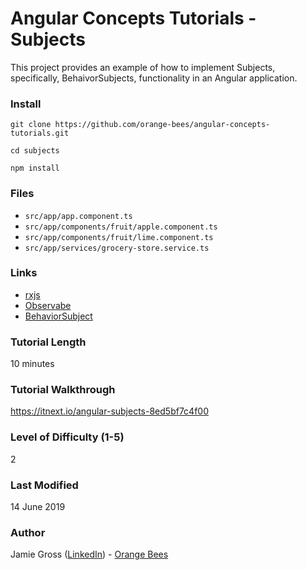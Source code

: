 # Angular Concepts Tutorials - Subjects

This project provides an example of how to implement Subjects, specifically, BehaivorSubjects, functionality in an Angular application.

### Install

`git clone https://github.com/orange-bees/angular-concepts-tutorials.git`

`cd subjects`

`npm install`


### Files

- `src/app/app.component.ts`
- `src/app/components/fruit/apple.component.ts`
- `src/app/components/fruit/lime.component.ts`
- `src/app/services/grocery-store.service.ts`

### Links

- [rxjs](https://github.com/ReactiveX/rxjs)
- [Observabe](https://rxjs-dev.firebaseapp.com/api/index/class/Observable)
- [BehaviorSubject](https://rxjs-dev.firebaseapp.com/api/index/class/BehaviorSubject)

### Tutorial Length

10 minutes

### Tutorial Walkthrough

https://itnext.io/angular-subjects-8ed5bf7c4f00

### Level of Difficulty (1-5)

2

### Last Modified

14 June 2019

### Author

Jamie Gross ([LinkedIn](https://www.linkedin.com/in/james-l-gross/)) - [Orange Bees](https://orangebees.com)
